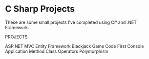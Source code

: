 # C Sharp Projects
 These are some small projects I've completed using C# and .NET Framework.
	
PROJECTS:

ASP.NET MVC Entity Framework
Blackjack Game
Code First Console Application
Method Class
Operators
Polymorphism
